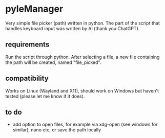 # pyleManager

Very simple file picker (path) written in python. The part of the script that handles keyboard input was written by AI (thank you ChatGPT).

## requirements

Run the script through python. After selecting a file, a new file containing the path will be created, named "file_picked".

## compatibility

Works on Linux (Wayland and X11), should work on Windows but haven't tested (please let me know if it does).

## to do

- add option to open files, for example via xdg-open (see windows for similar), nano etc, or save the path locally